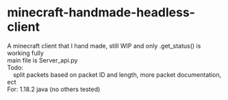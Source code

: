 # minecraft-handmade-headless-client
A minecraft client that I hand made, still WIP and only .get_status() is working fully
<br/>main file is Server_api.py
<br/>Todo: 
<br/>&emsp;split packets based on packet ID and length, more packet documentation, ect
<br/>For: 1.18.2 java (no others tested)
